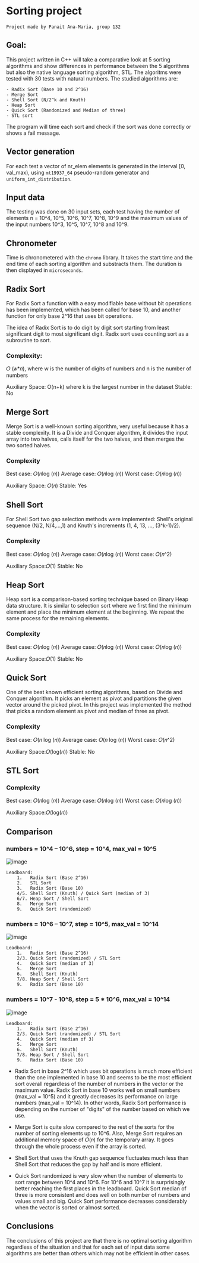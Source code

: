 # Sorting project

    Project made by Panait Ana-Maria, group 132

## Goal:

This project written in C++ will take a comparative look at 5 sorting algorithms and show
differences in performance between the 5 algorithms but also the native language sorting algorithm, STL.
The algoritms were tested with 30 tests with natural numbers. The studied algorithms are:

    - Radix Sort (Base 10 and 2^16)
    - Merge Sort
    - Shell Sort (N/2^k and Knuth)
    - Heap Sort
    - Quick Sort (Randomized and Median of three)
    - STL sort

The program will time each sort and check if the sort was done correctly
or shows a fail message.

## Vector generation
For each test a vector of nr_elem elements is generated in the interval [0, val_max),
using `mt19937_64` pseudo-random generator and `uniform_int_distribution`.

## Input data

The testing was done on 30 input sets, each test having the number of elements
n = 10^4, 10^5, 10^6, 10^7, 10^8, 10^9
and the maximum values of the input numbers 10^3, 10^5, 10^7, 10^8 and 10^9.

## Chronometer
Time is chronometered with the `chrono` library. It takes the
start time and the end time of each sorting algorithm and substracts them.
The duration is then displayed in `microseconds`.

## Radix Sort

For Radix Sort a function with a easy modifiable base without bit
operations has been implemented, which has been called for base 10,
and another function for only base 2^16 that uses bit operations.


The idea of Radix Sort is to do digit by digit sort
starting from least significant digit to most significant digit.
Radix sort uses counting sort as a subroutine to sort.


### Complexity:
𝑂 (𝑤*𝑛), where w is the number of digits of numbers and n is the number of numbers

Auxiliary Space: O(n+k) where k is the largest number in the dataset
Stable: No

## Merge Sort

Merge Sort is a well-known sorting algorithm, very useful because it has a stable complexity.
It is a Divide and Conquer algorithm, it divides the input array into two halves,
calls itself for the two halves, and then merges the two sorted halves.

### Complexity
Best case: 𝑂(𝑛log⁡ (𝑛))
Average case: 𝑂(𝑛log⁡ (𝑛))
Worst case: 𝑂(𝑛log⁡ (𝑛))

Auxiliary Space: 𝑂(𝑛)
Stable: Yes


## Shell Sort

For Shell Sort two gap selection methods were implemented: Shell's original sequence (N/2, N/4,...,1) and
Knuth's increments (1, 4, 13, ..., (3^k-1)/2).

### Complexity
Best case: 𝑂(𝑛log⁡ (𝑛))
Average case: 𝑂(𝑛log⁡ (𝑛))
Worst case: 𝑂(𝑛^2)

Auxiliary Space:𝑂(1)
Stable: No

## Heap Sort
Heap sort is a comparison-based sorting technique based on
Binary Heap data structure. It is similar to selection sort
where we first find the minimum element and place the minimum element at the beginning.
We repeat the same process for the remaining elements.

### Complexity
Best case: 𝑂(𝑛log⁡ (𝑛))
Average case: 𝑂(𝑛log⁡ (𝑛))
Worst case: 𝑂(𝑛log⁡ (𝑛))

Auxiliary Space:𝑂(1)
Stable: No

## Quick Sort

One of the best known efficient sorting algorithms, based on
Divide and Conquer algorithm. It picks an element as pivot and
partitions the given vector around the picked pivot.
In this project was implemented the method that picks a random element
as pivot and median of three as pivot.

### Complexity
Best case: 𝑂(𝑛 log⁡ (𝑛))
Average case: 𝑂(𝑛 log⁡ (𝑛))
Worst case: 𝑂(𝑛^2)

Auxiliary Space:𝑂(log(𝑛))
Stable: No

## STL Sort

### Complexity
Best case: 𝑂(𝑛log⁡ (𝑛))
Average case: 𝑂(𝑛log⁡ (𝑛))
Worst case: 𝑂(𝑛log⁡ (𝑛))

Auxiliary Space:𝑂(log(𝑛))

## Comparison

### numbers = 10^4 – 10^6, step = 10^4, max_val = 10^5

![image](https://github.com/anamariapanait10/Sorting-project/blob/main/10%5E4%20-10%5E6%2C%20step%20%3D%2010%5E4%2C%20val_max%20%3D%2010%5E5.png)

    Leadboard:
        1.   Radix Sort (Base 2^16)
        2.   STL Sort
        3.   Radix Sort (Base 10)
        4/5. Shell Sort (Knuth) / Quick Sort (median of 3)
        6/7. Heap Sort / Shell Sort
        8.   Merge Sort
        9.   Quick Sort (randomized)


### numbers = 10^6 – 10^7, step = 10^5, max_val = 10^14
![image](https://github.com/anamariapanait10/Sorting-project/blob/main/_10%5E6%20-%2010%5E7%2C%20step%20%3D%2010%5E5%2C%20max_val%3D%2010%5E14.png)

    Leadboard:
        1.   Radix Sort (Base 2^16) 
        2/3. Quick Sort (randomized) / STL Sort
        4.   Quick Sort (median of 3)
        5.   Merge Sort
        6.   Shell Sort (Knuth)
        7/8. Heap Sort / Shell Sort
        9.   Radix Sort (Base 10)

### numbers = 10^7 - 10^8, step = 5 * 10^6, max_val = 10^14
![image](https://github.com/anamariapanait10/Sorting-project/blob/main/numbers%20%3D%2010%5E7%20-%2010%5E8%2C%20step%20%3D%205%20_%2010%5E6%2C%20%20max_val%20%3D%2010%5E14.png)

    Leadboard:
        1.   Radix Sort (Base 2^16)
        2/3. Quick Sort (randomized) / STL Sort
        4.   Quick Sort (median of 3)
        5.   Merge Sort
        6.   Shell Sort (Knuth)
        7/8. Heap Sort / Shell Sort
        9.   Radix Sort (Base 10)


- Radix Sort in base 2^16 which uses bit operations is much more efficient
than the one implemented in base 10 and seems to be the most efficient sort
overall regardless of the number of numbers in the vector or the maximum value.
Radix Sort in base 10 works well on small numbers (max_val = 10^5) and it
greatly decreases its performance on large numbers (max_val = 10^14).
In other words, Radix Sort performance is depending on the number
of "digits" of the number based on which we use.

- Merge Sort is quite slow compared to the rest of the sorts
for the number of sorting elements up to 10^6. Also, Merge Sort
requires an additional memory space of 𝑂(𝑛) for the temporary array.
It goes through the whole process even if the array is sorted.

- Shell Sort that uses the Knuth gap sequence fluctuates much less than Shell Sort
that reduces the gap by half and is more efficient.

- Quick Sort randomized is very slow when the number of elements to sort
range between 10^4 and 10^6. For 10^6 and 10^7 it is surprisingly better
reaching the first places in the leadboard. Quick Sort median of three
is more consistent and does well on both number of numbers and values small and big.
Quick Sort performance decreases considerably when the vector is sorted or almost sorted.


## Conclusions

The conclusions of this project are that there is no optimal
sorting algorithm regardless of the situation and that for each
set of input data some algorithms are better than others which may
not be efficient in other cases.





